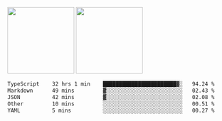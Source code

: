 <img src="https://github-readme-stats.vercel.app/api?username=Dream4ever&count_private=true&show_icons=true&theme=tokyonight" height="150" /> <img src="https://github-readme-stats.vercel.app/api/top-langs/?username=Dream4ever&count_private=true&show_icons=true&theme=tokyonight&langs_count=5&layout=compact" height="150" />

<!--START_SECTION:waka-->

```txt
TypeScript    32 hrs 1 min    ███████████████████████▓░   94.24 %
Markdown      49 mins         ▓░░░░░░░░░░░░░░░░░░░░░░░░   02.43 %
JSON          42 mins         ▓░░░░░░░░░░░░░░░░░░░░░░░░   02.08 %
Other         10 mins         ░░░░░░░░░░░░░░░░░░░░░░░░░   00.51 %
YAML          5 mins          ░░░░░░░░░░░░░░░░░░░░░░░░░   00.27 %
```

<!--END_SECTION:waka-->
